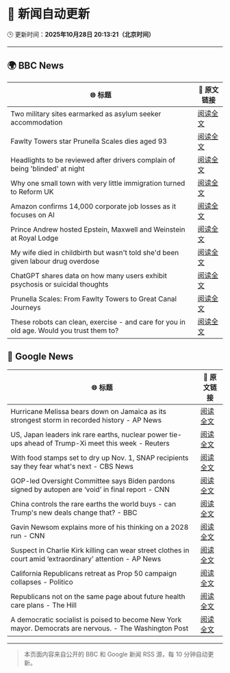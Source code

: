 # 🧠 新闻自动更新

🕒 更新时间：**2025年10月28日 20:13:21（北京时间）**

---

## 🌍 BBC News

| 🌐 标题 | 🔗 原文链接 |
|--------|-------------|
| Two military sites earmarked as asylum seeker accommodation | [阅读全文](https://www.bbc.com/news/articles/cjr0lx7n0y3o?at_medium=RSS&at_campaign=rss) |
| Fawlty Towers star Prunella Scales dies aged 93 | [阅读全文](https://www.bbc.com/news/articles/cjd0yn5gyndo?at_medium=RSS&at_campaign=rss) |
| Headlights to be reviewed after drivers complain of being 'blinded' at night | [阅读全文](https://www.bbc.com/news/articles/cn971jlpvvro?at_medium=RSS&at_campaign=rss) |
| Why one small town with very little immigration turned to Reform UK | [阅读全文](https://www.bbc.com/news/articles/cvgkpjdzv74o?at_medium=RSS&at_campaign=rss) |
| Amazon confirms 14,000 corporate job losses as it focuses on AI | [阅读全文](https://www.bbc.com/news/articles/c1m3zm9jnl1o?at_medium=RSS&at_campaign=rss) |
| Prince Andrew hosted Epstein, Maxwell and Weinstein at Royal Lodge | [阅读全文](https://www.bbc.com/news/articles/c4g7d39n6vgo?at_medium=RSS&at_campaign=rss) |
| My wife died in childbirth but wasn't told she'd been given labour drug overdose | [阅读全文](https://www.bbc.com/news/articles/cx24gk2x51xo?at_medium=RSS&at_campaign=rss) |
| ChatGPT shares data on how many users exhibit psychosis or suicidal thoughts | [阅读全文](https://www.bbc.com/news/articles/c5yd90g0q43o?at_medium=RSS&at_campaign=rss) |
| Prunella Scales: From Fawlty Towers to Great Canal Journeys | [阅读全文](https://www.bbc.com/news/articles/cyjjkdrje13o?at_medium=RSS&at_campaign=rss) |
| These robots can clean, exercise - and care for you in old age. Would you trust them to? | [阅读全文](https://www.bbc.com/news/articles/c9wdzyyglq5o?at_medium=RSS&at_campaign=rss) |

## 📰 Google News

| 🌐 标题 | 🔗 原文链接 |
|--------|-------------|
| Hurricane Melissa bears down on Jamaica as its strongest storm in recorded history - AP News | [阅读全文](https://news.google.com/rss/articles/CBMiqwFBVV95cUxQMWFacWZWdFhsOV9PZU8yYlpqUjF3M2Zna0pMbExlYzJvRkdUUVNhTy1JamtyU0YxdEZIRy0wX1N3MGtrMFpIR2RCUjh6akgtOVpjdVBsckdmTHVITmc1U2Vidlo0bnBxOG5tM0ppWElNcFJnb1Ntei15UTNBejQwYlJUbTNqVTVFOFVvbC1QM2N6SUM0NEFSTEM0UmFsb1JfWWlTOEtVdjlncW8?oc=5) |
| US, Japan leaders ink rare earths, nuclear power tie-ups ahead of Trump-Xi meet this week - Reuters | [阅读全文](https://news.google.com/rss/articles/CBMisAFBVV95cUxPeEVLd3d4X1VaaVFBWllaVmViY19OOW9wZlZDeUxuWG5RN2lqVDJES1NoS3JmUUpvQWdSWEJPamkwNHY3MVBzVFFmdW16bFM2a1NILWNZSHhmWVBpcU9mQ0dURjBrQU1kYlJETXZCanh4QThqQ0NZLXpCS3UzeTZRSW1WNmtKYk5qNkFXQVRITVp4U0dsZjAyVTA4dUljbUVyY3lPUmN1YmRJei1nSFFaZQ?oc=5) |
| With food stamps set to dry up Nov. 1, SNAP recipients say they fear what's next - CBS News | [阅读全文](https://news.google.com/rss/articles/CBMifkFVX3lxTFBhcmk3NWxvVXhKWG1vMnVaYW50eHlRODJFcDJmN2dpVTI4YUNTZ05PX3B2ckdBNUpRY2Y3UWdYakJUTXBPbWd2TUM3a1h0dm5UZ2V5bTNSN2Z0R1pBY0ZIeWRzdF9yRHhCN250UGN6R0FYMGtRX2ZYeDR4aDJwZ9IBgwFBVV95cUxOQVhOTmNlbXBtSHBUSUtlMFoxeFJiUmpYNURJR2gwMFZYbEx0bDFUUVFxWEZFclZDXy1JZW9SNUs2aTVlQnVNeVRCb3NRQUt1SjlOOEE5dm5UWGFLNTFWc3VoZ3ZVY053YXduY2VYamQ1S2lza0ZGVnZ4RVY0bnhFN2NhZw?oc=5) |
| GOP-led Oversight Committee says Biden pardons signed by autopen are ‘void’ in final report - CNN | [阅读全文](https://news.google.com/rss/articles/CBMinAFBVV95cUxOS09JT0w5ZVVhSTlZZldvdGxRTXJnRm1FRHNQQ1NabWxZWUd2Ym9DTHcwYWJybGFHbUgxNGNHcWhjQjB5T2RWVlFKMDlSSkhJZjM4bllaN2wzcU5VcDhVT3UtZnowLU9DS3BTQ2VzMXE0RTAyZVJKWW5OZnZkWWlFSEFpNm9oSy1xSUtMTDVYdEh4TnZNVGRoOG82WnM?oc=5) |
| China controls the rare earths the world buys - can Trump's new deals change that? - BBC | [阅读全文](https://news.google.com/rss/articles/CBMiWkFVX3lxTE9XOS00OVZjTG1OZkpKZXVhbUtMVzRHNkk2SU5pOV9tbXRtckNIZUZnellNTUxXQ0lTR2JzMG9US0sxUTBwWGljeXJZM21BRlhRYXJIR3F5RG1Qd9IBX0FVX3lxTE9WMzhpX1d1QmpqbHNrS1M2SC00dXFHbkREd3d2Snhack9RbE5SUllPdDdzWWZFREpkZ0o2VGtVM1h0SmJRczdSU3Q5d0ZhajZZQktHd2s5MEVUbmtjc2I4?oc=5) |
| Gavin Newsom explains more of his thinking on a 2028 run - CNN | [阅读全文](https://news.google.com/rss/articles/CBMid0FVX3lxTE51N0MxbV9DVzQ5Ti1FTEp1TVUxUkxuVXFkNnNtNGN0amtwOUg1aDlEOHB0Q3gxOS1kQ3BJa3Z3RUFqbElkYmpmN1BoZ25YV3hHTWlFYk1mQjh4VzI0UzlGajJaajQxZ2NqSHRfLU5jQWtURHlXem1n?oc=5) |
| Suspect in Charlie Kirk killing can wear street clothes in court amid ‘extraordinary’ attention - AP News | [阅读全文](https://news.google.com/rss/articles/CBMirwFBVV95cUxNNDgtZ1JQQlhBOWNfOFJlTEVndDd4Ym5kb2w5c3duYkdSdDdWd3RiSGZYTWVjT25LVEE1dVhoeWRKazdpNHl2U2ozNnlHazRrTmtVb3ZOM3NqNEpZSllaUDZmNFRRVjRMR0hWMDQ5cFFFZHk0d2x2SDR5VFNPYXczRXpuRjB2cE9pZHY1SHp4VEpIbW4xalE0bjE3LWlPWUZFSGdmRG9UUkpYM0JSTzRz?oc=5) |
| California Republicans retreat as Prop 50 campaign collapses - Politico | [阅读全文](https://news.google.com/rss/articles/CBMimgFBVV95cUxQNFl4Q0pYNnlLdGRyRFZnOVpsXzhzRTMyU2pNNDFtTlVzcTk5YjNlVjNrM04tQi1Rc3hLT1k0R2pPUTUzSHYxekxteGxmVUk3Z1VDbV9oN0psMmVqTmNyWjBNbXhSOGdaSFBDSUxvMFVHcVZjUkgyMVJKbkU4RW1LV2lFa2Fxem9yX05Oa1h2d21tUkg2TGN0TW5R?oc=5) |
| Republicans not on the same page about future health care plans - The Hill | [阅读全文](https://news.google.com/rss/articles/CBMipwFBVV95cUxOTmxHclg1ai1aRWplR3YtSGlMWFVwNHR1dlVZbkgzbzJyNmE1OVNUTmpJNFpNeDU5V1JlUEdUTnVLOUxhM0ozRHN4bnVfR0JCbkUtOFRsM3lfbXJkamlZVUFrSkdYVElCczl3WThiVDhJQUIxdjZPM1RwakhfQ3JCcG5NbG90VUw1QlkxVndpeEt2ZXB2V0tsM3pvZ1hEd0ZSc2JzSzFjd9IBrAFBVV95cUxQbnJpbld6UVVGSy1rWnFjVFJHRm5GUzFBOVROakR2aGlLcTB2Uk5BejBNR1VudUJlZEk3d3pyRVdoa3I4ZzRycGVTMGxpcVBSdFlmdTdyYVg3TFczcHJwaXBRSUxEeUUxQW1RU3d4bXNWNTZwZmh2eW1CWUdlZi15TGxWLW93d2k2RldPRGQzSzRwN3R6Zmg3cGI4SEkzYkFWSzZDZERzZE5CSG84?oc=5) |
| A democratic socialist is poised to become New York mayor. Democrats are nervous. - The Washington Post | [阅读全文](https://news.google.com/rss/articles/CBMikAFBVV95cUxQNFBYVFBSUWdLT21qcHUwUDV5Y2JacDlVdkl4ZmdURm95MTNISGpoWlFIUVQyd0ZRQTRHeFFYOVZpRnZZZFdCWGszY3FiWG5pa1VOV1JoU2p0Q3Fqcno2RHZaWmdoMUhqZWYxMmcxZnl6ZTZHaDV6ajRtQmRJbEFkR05LY2pReUlmb2pMVHRDOXY?oc=5) |

---
> 本页面内容来自公开的 BBC 和 Google 新闻 RSS 源，每 10 分钟自动更新。